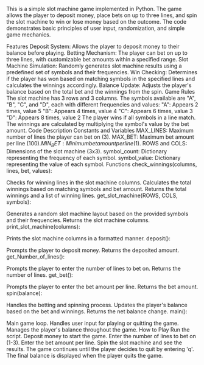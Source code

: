 This is a simple slot machine game implemented in Python. The game allows the player to deposit money, place bets on up to three lines, and spin the slot machine to win or lose money based on the outcome. The code demonstrates basic principles of user input, randomization, and simple game mechanics.

Features
Deposit System: Allows the player to deposit money to their balance before playing.
Betting Mechanism: The player can bet on up to three lines, with customizable bet amounts within a specified range.
Slot Machine Simulation: Randomly generates slot machine results using a predefined set of symbols and their frequencies.
Win Checking: Determines if the player has won based on matching symbols in the specified lines and calculates the winnings accordingly.
Balance Update: Adjusts the player's balance based on the total bet and the winnings from the spin.
Game Rules
The slot machine has 3 rows and 3 columns.
The symbols available are "A", "B", "C", and "D", each with different frequencies and values:
"A": Appears 2 times, value 5
"B": Appears 4 times, value 4
"C": Appears 6 times, value 3
"D": Appears 8 times, value 2
The player wins if all symbols in a line match. The winnings are calculated by multiplying the symbol's value by the bet amount.
Code Description
Constants and Variables
MAX_LINES: Maximum number of lines the player can bet on (3).
MAX_BET: Maximum bet amount per line ($100).
MIN_BET: Minimum bet amount per line ($1).
ROWS and COLS: Dimensions of the slot machine (3x3).
symbol_count: Dictionary representing the frequency of each symbol.
symbol_value: Dictionary representing the value of each symbol.
Functions
check_winnings(columns, lines, bet, values):

Checks for winning lines in the slot machine columns.
Calculates the total winnings based on matching symbols and bet amount.
Returns the total winnings and a list of winning lines.
get_slot_machine(ROWS, COLS, symbols):

Generates a random slot machine layout based on the provided symbols and their frequencies.
Returns the slot machine columns.
print_slot_machine(columns):

Prints the slot machine columns in a formatted manner.
deposit():

Prompts the player to deposit money.
Returns the deposited amount.
get_Number_of_lines():

Prompts the player to enter the number of lines to bet on.
Returns the number of lines.
get_bet():

Prompts the player to enter the bet amount per line.
Returns the bet amount.
spin(balance):

Handles the betting and spinning process.
Updates the player's balance based on the bet and winnings.
Returns the net balance change.
main():

Main game loop.
Handles user input for playing or quitting the game.
Manages the player's balance throughout the game.
How to Play
Run the script.
Deposit money to start the game.
Enter the number of lines to bet on (1-3).
Enter the bet amount per line.
Spin the slot machine and see the results.
The game continues until the player decides to quit by entering 'q'.
The final balance is displayed when the player quits the game.
